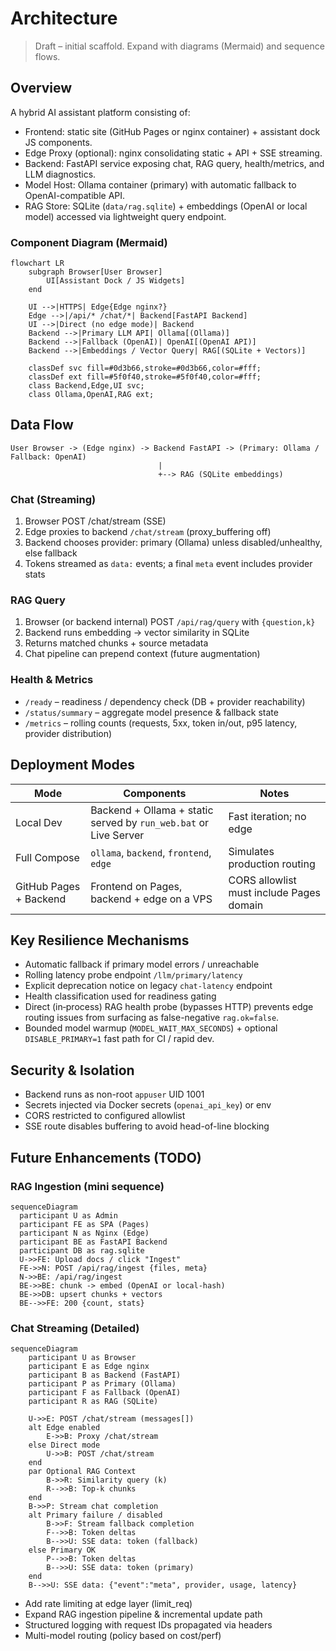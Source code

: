 # Architecture

> Draft – initial scaffold. Expand with diagrams (Mermaid) and sequence flows.

## Overview
A hybrid AI assistant platform consisting of:
- Frontend: static site (GitHub Pages or nginx container) + assistant dock JS components.
- Edge Proxy (optional): nginx consolidating static + API + SSE streaming.
- Backend: FastAPI service exposing chat, RAG query, health/metrics, and LLM diagnostics.
- Model Host: Ollama container (primary) with automatic fallback to OpenAI-compatible API.
- RAG Store: SQLite (`data/rag.sqlite`) + embeddings (OpenAI or local model) accessed via lightweight query endpoint.

### Component Diagram (Mermaid)
```mermaid
flowchart LR
    subgraph Browser[User Browser]
        UI[Assistant Dock / JS Widgets]
    end

    UI -->|HTTPS| Edge{Edge nginx?}
    Edge -->|/api/* /chat/*| Backend[FastAPI Backend]
    UI -->|Direct (no edge mode)| Backend
    Backend -->|Primary LLM API| Ollama[(Ollama)]
    Backend -->|Fallback (OpenAI)| OpenAI[(OpenAI API)]
    Backend -->|Embeddings / Vector Query| RAG[(SQLite + Vectors)]

    classDef svc fill=#0d3b66,stroke=#0d3b66,color=#fff;
    classDef ext fill=#5f0f40,stroke=#5f0f40,color=#fff;
    class Backend,Edge,UI svc;
    class Ollama,OpenAI,RAG ext;
```

## Data Flow
```
User Browser -> (Edge nginx) -> Backend FastAPI -> (Primary: Ollama / Fallback: OpenAI)
                                 |
                                 +--> RAG (SQLite embeddings)
```

### Chat (Streaming)
1. Browser POST /chat/stream (SSE)
2. Edge proxies to backend `/chat/stream` (proxy_buffering off)
3. Backend chooses provider: primary (Ollama) unless disabled/unhealthy, else fallback
4. Tokens streamed as `data:` events; a final `meta` event includes provider stats

### RAG Query
1. Browser (or backend internal) POST `/api/rag/query` with `{question,k}`
2. Backend runs embedding → vector similarity in SQLite
3. Returns matched chunks + source metadata
4. Chat pipeline can prepend context (future augmentation)

### Health & Metrics
- `/ready` – readiness / dependency check (DB + provider reachability)
- `/status/summary` – aggregate model presence & fallback state
- `/metrics` – rolling counts (requests, 5xx, token in/out, p95 latency, provider distribution)

## Deployment Modes
| Mode | Components | Notes |
|------|------------|-------|
| Local Dev | Backend + Ollama + static served by `run_web.bat` or Live Server | Fast iteration; no edge |
| Full Compose | `ollama`, `backend`, `frontend`, `edge` | Simulates production routing |
| GitHub Pages + Backend | Frontend on Pages, backend + edge on a VPS | CORS allowlist must include Pages domain |

## Key Resilience Mechanisms
- Automatic fallback if primary model errors / unreachable
- Rolling latency probe endpoint `/llm/primary/latency`
- Explicit deprecation notice on legacy `chat-latency` endpoint
- Health classification used for readiness gating
- Direct (in‑process) RAG health probe (bypasses HTTP) prevents edge routing issues from surfacing as false-negative `rag.ok=false`.
- Bounded model warmup (`MODEL_WAIT_MAX_SECONDS`) + optional `DISABLE_PRIMARY=1` fast path for CI / rapid dev.

## Security & Isolation
- Backend runs as non-root `appuser` UID 1001
- Secrets injected via Docker secrets (`openai_api_key`) or env
- CORS restricted to configured allowlist
- SSE route disables buffering to avoid head-of-line blocking

## Future Enhancements (TODO)
### RAG Ingestion (mini sequence)

```mermaid
sequenceDiagram
  participant U as Admin
  participant FE as SPA (Pages)
  participant N as Nginx (Edge)
  participant BE as FastAPI Backend
  participant DB as rag.sqlite
  U->>FE: Upload docs / click "Ingest"
  FE->>N: POST /api/rag/ingest {files, meta}
  N->>BE: /api/rag/ingest
  BE->>BE: chunk -> embed (OpenAI or local-hash)
  BE->>DB: upsert chunks + vectors
  BE-->>FE: 200 {count, stats}
```

### Chat Streaming (Detailed)
```mermaid
sequenceDiagram
    participant U as Browser
    participant E as Edge nginx
    participant B as Backend (FastAPI)
    participant P as Primary (Ollama)
    participant F as Fallback (OpenAI)
    participant R as RAG (SQLite)

    U->>E: POST /chat/stream (messages[])
    alt Edge enabled
        E->>B: Proxy /chat/stream
    else Direct mode
        U->>B: POST /chat/stream
    end
    par Optional RAG Context
        B->>R: Similarity query (k)
        R-->>B: Top-k chunks
    end
    B->>P: Stream chat completion
    alt Primary failure / disabled
        B->>F: Stream fallback completion
        F-->>B: Token deltas
        B-->>U: SSE data: token (fallback)
    else Primary OK
        P-->>B: Token deltas
        B-->>U: SSE data: token (primary)
    end
    B-->>U: SSE data: {"event":"meta", provider, usage, latency}
```
- Add rate limiting at edge layer (limit_req)
- Expand RAG ingestion pipeline & incremental update path
- Structured logging with request IDs propagated via headers
- Multi-model routing (policy based on cost/perf)

